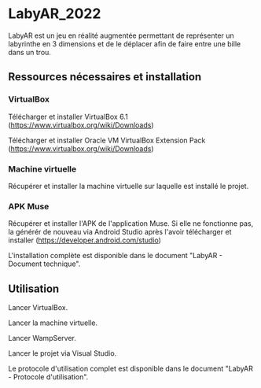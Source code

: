 # LabyAR_2022

LabyAR est un jeu en réalité augmentée permettant de représenter un labyrinthe en 3 dimensions et de le déplacer afin de faire entre une bille dans un trou.

## Ressources nécessaires et installation

### VirtualBox
Télécharger et installer VirtualBox 6.1 (https://www.virtualbox.org/wiki/Downloads)

Télécharger et installer Oracle VM VirtualBox Extension Pack (https://www.virtualbox.org/wiki/Downloads)

### Machine virtuelle
Récupérer et installer la machine virtuelle sur laquelle est installé le projet.

### APK Muse
Récupérer et installer l'APK de l'application Muse. 
Si elle ne fonctionne pas, la générér de nouveau via Android Studio après l'avoir télécharger et installer (https://developer.android.com/studio)

L'installation complète est disponible dans le document "LabyAR - Document technique".

## Utilisation

Lancer VirtualBox.

Lancer la machine virtuelle.

Lancer WampServer.

Lancer le projet via Visual Studio.

Le protocole d'utilisation complet est disponible dans le document "LabyAR - Protocole d'utilisation".
